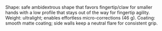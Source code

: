 Shape: safe ambidextrous shape that favors fingertip/claw for smaller hands with a low profile that stays out of the way for fingertip agility.
Weight: ultralight; enables effortless micro-corrections (46 g).
Coating: smooth matte coating; side walls keep a neutral flare for consistent grip.
